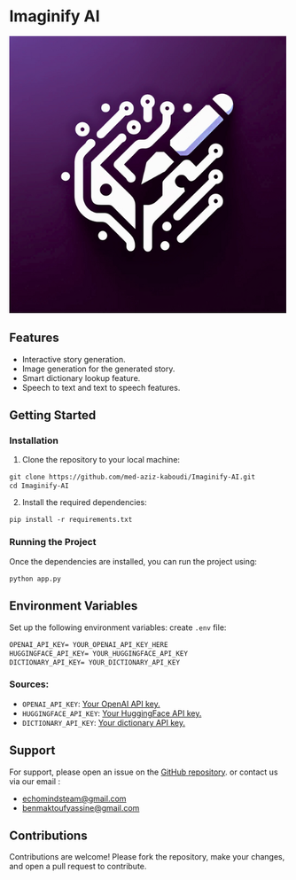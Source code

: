 # Imaginify AI

![Echo Minds](/static/generated_images/Imaginify-AI.png)


## Features

- Interactive story generation.
- Image generation for the generated story.
- Smart dictionary lookup feature.
- Speech to text and text to speech features.


## Getting Started

### Installation

1. Clone the repository to your local machine:
```shell
git clone https://github.com/med-aziz-kaboudi/Imaginify-AI.git
cd Imaginify-AI
```

2. Install the required dependencies:
```shell
pip install -r requirements.txt
```

### Running the Project

Once the dependencies are installed, you can run the project using:
```shell
python app.py
```


## Environment Variables

Set up the following environment variables:
create `.env` file:
```shell
OPENAI_API_KEY= YOUR_OPENAI_API_KEY_HERE
HUGGINGFACE_API_KEY= YOUR_HUGGINGFACE_API_KEY
DICTIONARY_API_KEY= YOUR_DICTIONARY_API_KEY
```

### Sources:
- `OPENAI_API_KEY`: [Your OpenAI API key.](https://platform.openai.com/api-keys)
- `HUGGINGFACE_API_KEY`: [Your HuggingFace API key.](https://huggingface.co/settings/tokens)
- `DICTIONARY_API_KEY`: [Your dictionary API key.](https://api-ninjas.com/profile)


## Support

For support, please open an issue on the [GitHub repository](https://github.com/med-aziz-kaboudi/Imaginify-AI/issues).
or contact us via our email :
- echomindsteam@gmail.com
- benmaktoufyassine@gmail.com


## Contributions

Contributions are welcome! Please fork the repository, make your changes, and open a pull request to contribute.
